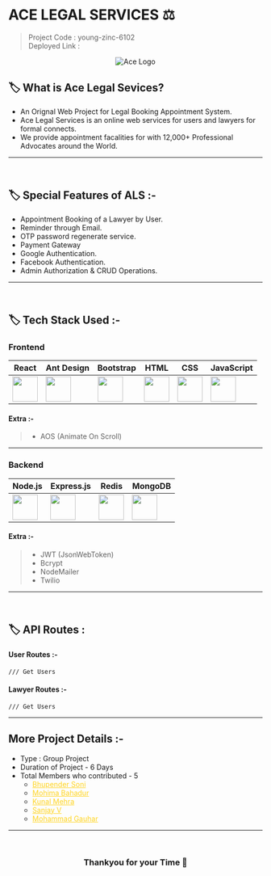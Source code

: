 # ACE LEGAL SERVICES ⚖️

> Project Code : young-zinc-6102 <br/>
> Deployed Link :

<p align="center">
  <img src="https://user-images.githubusercontent.com/112753481/229038276-095ee446-00ff-41d9-8f0c-38cbafef63d1.png" alt="Ace Logo">
  </p>

## 🏷️ What is Ace Legal Sevices?

- An Orignal Web Project for Legal Booking Appointment System.
- Ace Legal Services is an online web services for users and lawyers for formal connects.
- We provide appointment facalities for with 12,000+ Professional Advocates around the World.

---

<br/>

## 🏷️ Special Features of ALS :-

- Appointment Booking of a Lawyer by User.
- Reminder through Email.
- OTP password regenerate service.
- Payment Gateway
- Google Authentication.
- Facebook Authentication.
- Admin Authorization & CRUD Operations.

---

<br/>

## 🏷️ Tech Stack Used :-

### Frontend

| React                                                                                                                          | Ant Design                                                                                                                     | Bootstrap                                                                                                                      | HTML                                                                                                                           | CSS                                                                                                                            | JavaScript                                                                                                                     |
| ------------------------------------------------------------------------------------------------------------------------------ | ------------------------------------------------------------------------------------------------------------------------------ | ------------------------------------------------------------------------------------------------------------------------------ | ------------------------------------------------------------------------------------------------------------------------------ | ------------------------------------------------------------------------------------------------------------------------------ | ------------------------------------------------------------------------------------------------------------------------------ |
| <img width="50px" src="https://user-images.githubusercontent.com/25181517/183897015-94a058a6-b86e-4e42-a37f-bf92061753e5.png"> | <img width="50px" src="https://user-images.githubusercontent.com/25181517/190887795-99cb0921-e57f-430b-a111-e165deedaa36.png"> | <img width="50px" src="https://user-images.githubusercontent.com/25181517/183898054-b3d693d4-dafb-4808-a509-bab54cf5de34.png"> | <img width="50px" src="https://user-images.githubusercontent.com/25181517/192158954-f88b5814-d510-4564-b285-dff7d6400dad.png"> | <img width="50px" src="https://user-images.githubusercontent.com/25181517/183898674-75a4a1b1-f960-4ea9-abcb-637170a00a75.png"> | <img width="50px" src="https://user-images.githubusercontent.com/25181517/117447155-6a868a00-af3d-11eb-9cfe-245df15c9f3f.png"> |

#### Extra :-

> - AOS (Animate On Scroll)

---

<!-- - React -->
<!-- - Ant Design
- BootStrap
- AOS (Animate On Scroll)
- HTML & CSS
- JavaScript -->

### Backend

| Node.js                                                                                                                        | Express.js                                                                                                                     | Redis                                                                                                                          | MongoDB                                                                                                       |
| ------------------------------------------------------------------------------------------------------------------------------ | ------------------------------------------------------------------------------------------------------------------------------ | ------------------------------------------------------------------------------------------------------------------------------ | ------------------------------------------------------------------------------------------------------------- |
| <img width="50px" src="https://user-images.githubusercontent.com/112753481/229047696-de3bf177-16a0-4161-a140-dd89e4fe7b22.png"> | <img width="50px" src="https://user-images.githubusercontent.com/112753481/229047705-ca204e6a-7980-48c8-8ea9-b001e5464304.png"> | <img width="50px" src="https://user-images.githubusercontent.com/25181517/182884894-d3fa6ee0-f2b4-4960-9961-64740f533f2a.png"> | <img width="50px" src="https://cdn.icon-icons.com/icons2/2415/PNG/512/mongodb_original_logo_icon_146424.png"> |

#### Extra :-

> - JWT (JsonWebToken) <br/>
> - Bcrypt <br/>
> - NodeMailer <br/>
> - Twilio
---

<br/>

## 🏷️ API Routes :

#### User Routes :-

```
/// Get Users

```

#### Lawyer Routes :-

```
/// Get Users

```

---

## More Project Details :-

- Type : Group Project
- Duration of Project - 6 Days
- Total Members who contributed - 5
  - <a style="color:#ffd41f" href="https://www.linkedin.com/in/bhupender-soni/">Bhupender Soni</a>
  - <a style="color:#ffd41f" href="https://www.linkedin.com/in/mohima-bahadur-915353247/">Mohima Bahadur</a>
  - <a style="color:#ffd41f" href="https://www.linkedin.com/in/kunal-mehra-thelifeofcoder/">Kunal Mehra</a>
  - <a style="color:#ffd41f" href="https://www.linkedin.com/in/sanjay-v-36aa761b1/">Sanjay V</a>
  - <a style="color:#ffd41f" href="https://github.com/iamgauhar">Mohammad Gauhar</a>

---

<br/>

<h3 align="center" >Thankyou for your Time 💝</h3>
